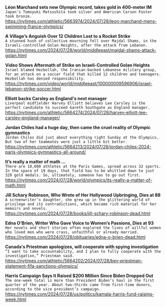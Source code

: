 **Léon Marchand sets new Olympic record, takes gold in 400-meter IM**\
`Japan's Tomoyuki Matsushita took silver and American Carson Foster took bronze.`\
https://nytimes.com/athletic/5663974/2024/07/28/leon-marchand-mens-swimming-france-olympics/

**A Village’s Anguish Over 12 Children Lost to a Rocket Strike**\
`A stunned hush of collective mourning fell over Majdal Shams, in the Israeli-controlled Golan Heights, after the attack from Lebanon.`\
https://nytimes.com/2024/07/28/world/middleeast/majdal-shams-attack-golan.html

**Video Shows Aftermath of Strike on Israeli-Controlled Golan Heights**\
`Israel blamed Hezbollah, the Iranian-backed Lebanese military group, for an attack on a soccer field that killed 12 children and teenagers. Hezbollah has denied responsibility.`\
https://nytimes.com/video/world/middleeast/100000009596906/israel-lebanon-strike-soccer.html

**Elliott backs Carsley as England's next manager**\
`Liverpool midfielder Harvey Elliott believes Lee Carsley is the perfect candidate to succeed Gareth Southgate as England manager.`\
https://nytimes.com/athletic/5664274/2024/07/28/harvey-elliott-lee-carsley-england-manager/

**Jordan Chiles had a huge day, then came the cruel reality of Olympic gymnastics**\
`Jordan Chiles did just about everything right Sunday at the Olympics. But two of her teammates were just a little bit better.`\
https://nytimes.com/athletic/5664213/2024/07/28/jordan-chiles-2024-paris-olympics-gymnastics-all-around/

**It’s really a matter of math …**\
`There are 10,000 athletes at the Paris Games, spread across 32 sports. In the space of 19 days, that field has to be whittled down to just 329 gold medals. So, ultimately, someone has to go out first.`\
https://nytimes.com/2024/07/28/world/olympics/its-really-a-matter-of-math.html

**Jill Schary Robinson, Who Wrote of Her Hollywood Upbringing, Dies at 88**\
`A screenwriter’s daughter, she grew up in the glittering world of privilege and its contradictions, which became rich material for her memoirs and novels.`\
https://nytimes.com/2024/07/28/books/jill-schary-robinson-dead.html

**Edna O’Brien, Writer Who Gave Voice to Women’s Passions, Dies at 93**\
`Her novels and short stories often explored the lives of willful women who loved men who were crass, unfaithful or already married.`\
https://nytimes.com/2024/07/28/obituaries/edna-o-brien-dead.html

**Canada's Priestman apologizes, will cooperate with spying investigation**\
`“I want to take accountability, and I plan to fully cooperate with the investigation,” Priestman said.`\
https://nytimes.com/athletic/5664202/2024/07/28/bev-priestman-statement-fifa-sanctions-olympics/

**Harris Campaign Says It Raised $200 Million Since Biden Dropped Out**\
`The one-week total is more than President Biden’s haul in the first quarter of the year. About two-thirds came from first-time donors, according to the vice president’s campaign.`\
https://nytimes.com/2024/07/28/us/politics/kamala-harris-fund-raising-week.html

